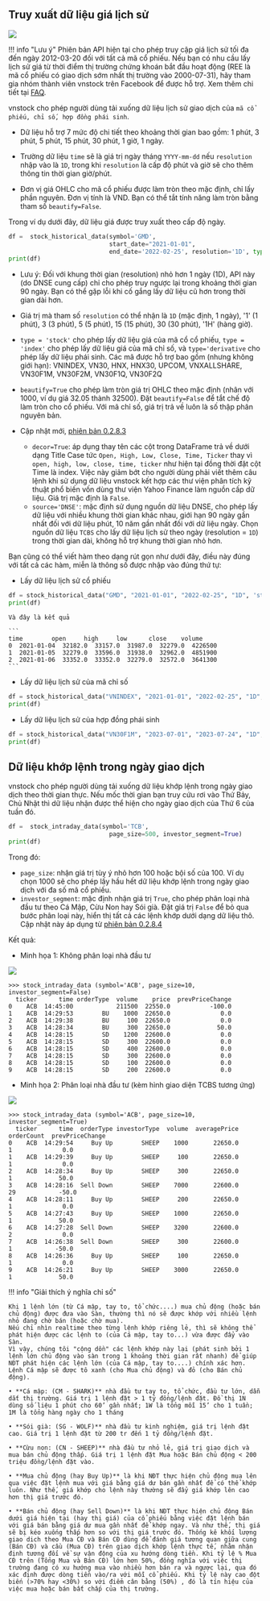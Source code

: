 ## Truy xuất dữ liệu giá lịch sử

![](../assets/images/stock_ohlc_data.png)

!!! info "Lưu ý"
    Phiên bản API hiện tại cho phép truy cập giá lịch sử tối đa đến ngày 2012-03-20 đối với tất cả mã cổ phiếu. Nếu bạn có nhu cầu lấy lịch sử giá từ thời điểm thị trường chứng khoán bắt đầu hoạt động (REE là mã cổ phiếu có giao dịch sớm nhất thị trường vào 2000-07-31), hãy tham gia nhóm thành viên vnstock trên Facebook để được hỗ trợ. Xem thêm chi tiết tại [FAQ](../faq/community.md).

vnstock cho phép người dùng tải xuống dữ liệu lịch sử giao dịch của `mã cổ phiếu, chỉ số, hợp đồng phái sinh`.

- Dữ liệu hỗ trợ 7 mức độ chi tiết theo khoảng thời gian bao gồm: 1 phút, 3 phút, 5 phút, 15 phút, 30 phút, 1 giờ, 1 ngày.

- Trường dữ liệu `time` sẽ là giá trị ngày tháng `YYYY-mm-dd` nếu `resolution` nhập vào là `1D`, trong khi `resolution` là cấp độ phút và giờ sẽ cho thêm thông tin thời gian giờ/phút.

- Đơn vị giá OHLC cho mã cổ phiếu được làm tròn theo mặc định, chỉ lấy phần nguyên. Đơn vị tính là VND. Bạn có thể tắt tính năng làm tròn bằng tham số `beautify=False`.

Trong ví dụ dưới đây, dữ liệu giá được truy xuất theo cấp độ ngày.

```python
df =  stock_historical_data(symbol='GMD', 
                            start_date="2021-01-01", 
                            end_date='2022-02-25', resolution='1D', type='stock', beautify=True, decor=False, source='DNSE')
print(df)
```

- Lưu ý: Đối với khung thời gian (resolution) nhỏ hơn 1 ngày (1D), API này (do DNSE cung cấp) chỉ cho phép truy ngược lại trong  khoảng thời gian 90 ngày. Bạn có thể gặp lỗi khi cố gắng lấy dữ liệu cũ hơn trong thời gian dài hơn.

- Giá trị mà tham số `resolution` có thể nhận là `1D` (mặc định, 1 ngày), '1' (1 phút), 3 (3 phút), 5 (5 phút), 15 (15 phút), 30 (30 phút), '1H' (hàng giờ).
- `type = 'stock'` cho phép lấy dữ liệu giá của mã cổ cổ phiếu, `type = 'index'` cho phép lấy dữ liệu giá của mã chỉ số, và `type='derivative` cho phép lấy dữ liệu phái sinh. Các mã được hỗ trợ bao gồm (nhưng không giới hạn): VNINDEX, VN30, HNX, HNX30, UPCOM, VNXALLSHARE, VN30F1M, VN30F2M, VN30F1Q, VN30F2Q
- `beautify=True` cho phép làm tròn giá trị OHLC theo mặc định (nhân với 1000, ví dụ giá 32.05 thành 32500). Đặt `beautify=False` để tắt chế độ làm tròn cho cổ phiếu. Với mã chỉ số, giá trị trả về luôn là số thập phân nguyên bản.

- Cập nhật mới, [phiên bản 0.2.8.3](https://docs.vnstock.site/changes_log/#08-11-2023)
    - `decor=True`: áp dụng thay tên các cột trong DataFrame trả về dưới dạng Title Case tức `Open, High, Low, Close, Time, Ticker` thay vì `open, high, low, close, time, ticker` như hiện tại đồng thời đặt cột Time là index. Việc này giảm bớt cho người dùng phải viết thêm câu lệnh khi sử dụng dữ liệu vnstock kết hợp các thư viện phân tích kỹ thuật phổ biến vốn dùng thư viện Yahoo Finance làm nguồn cấp dữ liệu. Giá trị mặc định là `False`.
    - `source='DNSE'`: mặc định sử dụng nguồn dữ liệu DNSE, cho phép lấy dữ liệu với nhiều khung thời gian khác nhau, giới hạn 90 ngày gần nhất đối với dữ liệu phút, 10 năm gần nhất đối với dữ liệu ngày. Chọn nguồn dữ liệu `TCBS` cho lấy dữ liệu lịch sử theo ngày (resolution = `1D`) trong thời gian dài, không hỗ trợ khung thời gian nhỏ hơn.

Bạn cũng có thể viết hàm theo dạng rút gọn như dưới đây, điều này đúng với tất cả các hàm, miễn là thông số được nhập vào đúng thứ tự:

  - Lấy dữ liệu lịch sử cổ phiếu
  ```python
  df = stock_historical_data("GMD", "2021-01-01", "2022-02-25", "1D", 'stock')
  print(df)
  ```

    Và đây là kết quả

    ```
    time        open     high     low      close    volume
    0  2021-01-04  32182.0  33157.0  31987.0  32279.0  4226500
    1  2021-01-05  32279.0  33596.0  31938.0  32962.0  4851900
    2  2021-01-06  33352.0  33352.0  32279.0  32572.0  3641300
    ```

- Lấy dữ liệu lịch sử của mã chỉ số
```python
df = stock_historical_data("VNINDEX", "2021-01-01", "2022-02-25", "1D", 'index')
print(df)
```

- Lấy dữ liệu lịch sử của hợp đồng phái sinh
```python
df = stock_historical_data("VN30F1M", "2023-07-01", "2023-07-24", "1D", 'derivative')
print(df)
```

## Dữ liệu khớp lệnh trong ngày giao dịch

vnstock cho phép người dùng tải xuống dữ liệu khớp lệnh trong ngày giao dịch theo thời gian thực. Nếu mốc thời gian bạn truy cứu rơi vào Thứ Bảy, Chủ Nhật thì dữ liệu nhận được thể hiện cho ngày giao dịch của Thứ 6 của tuần đó.

```python
df =  stock_intraday_data(symbol='TCB', 
                            page_size=500, investor_segment=True)
print(df)
```

Trong đó:

- `page_size`: nhận giá trị tùy ý nhỏ hơn 100 hoặc bội số của 100. Ví dụ chọn 1000 sẽ cho phép lấy hầu hết dữ liệu khớp lệnh trong ngày giao dịch với đa số mã cổ phiếu.
- `investor_segment`: mặc định nhận giá trị `True`, cho phép phân loại nhà đầu tư theo Cá Mập, Cừu Non hay Sói già. Đặt giá trị `False` để bỏ qua bước phân loại này, hiển thị tất cả các lệnh khớp dưới dạng dữ liệu thô. Cập nhật này áp dụng từ [phiên bản 0.2.8.4](https://docs.vnstock.site/changes_log/#09-11-2023)

Kết quả:

  - Minh họa 1: Không phân loại nhà đầu tư

  ![](../assets/images/tcbs_intraday_screen1.png)

```shell
>>> stock_intraday_data (symbol='ACB', page_size=10, investor_segment=False)
  ticker      time orderType  volume    price  prevPriceChange
0    ACB  14:45:00            211500  22550.0           -100.0
1    ACB  14:29:53        BU    1000  22650.0              0.0
2    ACB  14:29:38        BU     100  22650.0              0.0
3    ACB  14:28:34        BU     300  22650.0             50.0
4    ACB  14:28:15        SD    1200  22600.0              0.0
5    ACB  14:28:15        SD     300  22600.0              0.0
6    ACB  14:28:15        SD     400  22600.0              0.0
7    ACB  14:28:15        SD     300  22600.0              0.0
8    ACB  14:28:15        SD     100  22600.0              0.0
9    ACB  14:28:15        SD     200  22600.0              0.0
```

  - Minh họa 2: Phân loại nhà đầu tư (kèm hình giao diện TCBS tương ứng)

  ![](../assets/images/tcbs_intraday_screen2.png)

```shell
>>> stock_intraday_data (symbol='ACB', page_size=10, investor_segment=True)
  ticker      time  orderType investorType  volume  averagePrice  orderCount  prevPriceChange
0    ACB  14:29:54     Buy Up        SHEEP    1000       22650.0           1              0.0
1    ACB  14:29:39     Buy Up        SHEEP     100       22650.0           1              0.0
2    ACB  14:28:34     Buy Up        SHEEP     300       22650.0           1             50.0
3    ACB  14:28:16  Sell Down        SHEEP    7000       22600.0          29            -50.0
4    ACB  14:28:11     Buy Up        SHEEP     200       22650.0           1              0.0
5    ACB  14:27:43     Buy Up        SHEEP    1000       22650.0           1             50.0
6    ACB  14:27:28  Sell Down        SHEEP    3200       22600.0           2              0.0
7    ACB  14:26:38  Sell Down        SHEEP     300       22600.0           1            -50.0
8    ACB  14:26:36     Buy Up        SHEEP     100       22650.0           1              0.0
9    ACB  14:26:21     Buy Up        SHEEP    3000       22650.0           1             50.0
```

!!! info "Giải thích ý nghĩa chỉ số"

    Khi 1 lệnh lớn (từ Cá mập, tay to, tổ chức....) mua chủ động (hoặc bán chủ động) được đưa vào Sàn, thường thì nó sẽ được khớp với nhiều lệnh nhỏ đang chờ bán (hoặc chờ mua). 
    Nếu chỉ nhìn realtime theo từng lệnh khớp riêng lẻ, thì sẽ không thể phát hiện được các lệnh to (của Cá mập, tay to...) vừa được đẩy vào Sàn. 
    Vì vậy, chúng tôi "cộng dồn" các lệnh khớp này lại (phát sinh bởi 1 lệnh lớn chủ động vào sàn trong 1 khoảng thời gian rất nhanh) để giúp NĐT phát hiện các lệnh lớn (của Cá mập, tay to....) chính xác hơn. Lệnh Cá mập sẽ được tô xanh (cho Mua chủ động) và đỏ (cho Bán chủ động). 

    • **Cá mập: (CM - SHARK)** nhà đầu tư tay to, tổ chức, đầu tư lớn, dẫn dắt thị trường. Giá trị 1 lệnh đặt > 1 tỷ đồng/lệnh đặt. Đồ thị 1N dùng số liệu 1 phút cho 60’ gần nhất; 1W là tổng mỗi 15’ cho 1 tuần; 1M là tổng hàng ngày cho 1 tháng

    • **Sói già: (SG - WOLF)** nhà đầu tư kinh nghiệm, giá trị lệnh đặt cao. Giá trị 1 lệnh đặt từ 200 tr đến 1 tỷ đồng/lệnh đặt.

    • **Cừu non: (CN - SHEEP)** nhà đầu tư nhỏ lẻ, giá trị giao dịch và mua bán chủ động thấp. Giá trị 1 lệnh đặt Mua hoặc Bán chủ động < 200 triệu đồng/lệnh đặt vào.

    • **Mua chủ động (hay Buy Up)** là khi NĐT thực hiện chủ động mua lên qua việc đặt lệnh mua với giá bằng giá dư bán gần nhất để có thể khớp luôn. Như thế, giá khớp cho lệnh này thường sẽ đẩy giá khớp lên cao hơn thị giá trước đó.

    • **Bán chủ động (hay Sell Down)** là khi NĐT thực hiện chủ động Bán dưới giá hiện tại (hay thị giá) của cổ phiếu bằng việc đặt lệnh bán với giá bán bằng giá dư mua gần nhất để khớp ngay. Và như thế, thị giá sẽ bị kéo xuống thấp hơn so với thị giá trước đó. Thống kê khối lượng giao dich theo Mua CĐ và Bán CĐ dùng để đánh giá tương quan giữa cung (Bán CĐ) và cầu (Mua CĐ) trên giao dịch khớp lệnh thực tế, nhằm nhận định tương đối về sự vận động của xu hướng dòng tiền. Khi tỷ lệ % Mua CĐ trên (Tổng Mua và Bán CĐ) lớn hơn 50%, đồng nghĩa với việc thị trường đang có xu hướng mua vào nhiều hơn bán ra và ngược lại, qua đó xác định được dòng tiền vào/ra với mỗi cổ phiếu. Khi tỷ lệ này cao đột biến (>70% hay <30%) so với điểm cân bằng (50%) , đó là tín hiệu của việc mua hoặc bán bất chấp của thị trường.